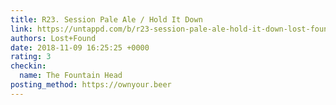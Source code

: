 ```yaml
---
title: R23. Session Pale Ale / Hold It Down
link: https://untappd.com/b/r23-session-pale-ale-hold-it-down-lost-found/2497075
authors: Lost+Found
date: 2018-11-09 16:25:25 +0000
rating: 3
checkin:
  name: The Fountain Head
posting_method: https://ownyour.beer
---
```

